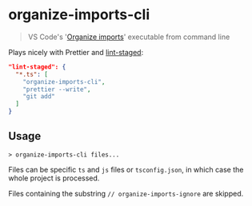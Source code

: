 # organize-imports-cli

> VS Code's '[Organize imports](https://code.visualstudio.com/updates/v1_23#_javascript-and-typescript-organize-imports)' executable from command line

Plays nicely with Prettier and [lint-staged](https://github.com/okonet/lint-staged):

```json
"lint-staged": {
  "*.ts": [
    "organize-imports-cli",
    "prettier --write",
    "git add"
  ]
}
```

## Usage

```console
> organize-imports-cli files...
```

Files can be specific `ts` and `js` files or `tsconfig.json`, in which case the whole project is processed.

Files containing the substring `// organize-imports-ignore` are skipped.
